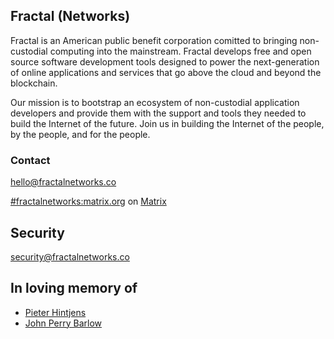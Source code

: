 ## Fractal (Networks)


Fractal is an American public benefit corporation comitted to bringing non-custodial computing into the mainstream. Fractal develops free and open source software development tools designed to power the next-generation of online applications and services that go above the cloud and beyond the blockchain.

Our mission is to bootstrap an ecosystem of non-custodial application developers and provide them with the support and tools they needed to build the Internet of the future. Join us in building the Internet of the people, by the people, and for the people.


### Contact
hello@fractalnetworks.co

[#fractalnetworks:matrix.org](https://matrix.to/#/#fractalnetworks:matrix.org) on [Matrix](https://matrix.org)

## Security
security@fractalnetworks.co

## In loving memory of 
- [Pieter Hintjens](https://youtu.be/36bKE_JsHZs?si=sUybJMKLhFZADCUC&t=129) 
- [John Perry Barlow](https://youtu.be/4XCg3j9jY6A?si=MVMqvmdh6nnqZ-ji&t=56)

